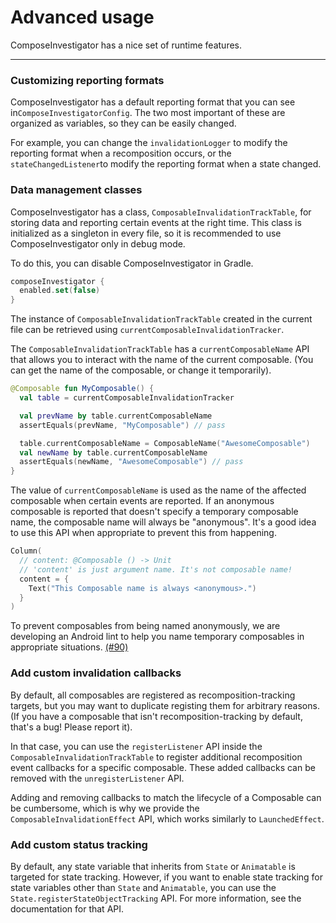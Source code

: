 # Advanced usage

ComposeInvestigator has a nice set of runtime features.

---

### Customizing reporting formats

ComposeInvestigator has a default reporting format that you can see in`ComposeInvestigatorConfig`.
The two most important of these are organized as variables, so they can be easily changed.

For example, you can change the `invalidationLogger` to modify the reporting format when a
recomposition occurs, or the `stateChangedListener`to modify the reporting format when a state
changed.

### Data management classes

ComposeInvestigator has a class, `ComposableInvalidationTrackTable`, for storing data and reporting
certain events at the right time. This class is initialized as a singleton in every file, so it is
recommended to use ComposeInvestigator only in debug mode.

To do this, you can disable ComposeInvestigator in Gradle.

``` kotlin
composeInvestigator {
  enabled.set(false)
}
```

The instance of `ComposableInvalidationTrackTable` created in the current file can be retrieved
using `currentComposableInvalidationTracker`.

The `ComposableInvalidationTrackTable` has a `currentComposableName` API that allows you to interact
with the name of the current composable. (You can get the name of the composable, or change it
temporarily).

``` kotlin
@Composable fun MyComposable() {
  val table = currentComposableInvalidationTracker

  val prevName by table.currentComposableName
  assertEquals(prevName, "MyComposable") // pass

  table.currentComposableName = ComposableName("AwesomeComposable")
  val newName by table.currentComposableName
  assertEquals(newName, "AwesomeComposable") // pass
}
```

The value of `currentComposableName` is used as the name of the affected composable when certain
events are reported. If an anonymous composable is reported that doesn't specify a temporary
composable name, the composable name will always be "anonymous". It's a good idea to use this API
when appropriate to prevent this from happening.

``` kotlin
Column(
  // content: @Composable () -> Unit
  // 'content' is just argument name. It's not composable name!
  content = {
    Text("This Composable name is always <anonymous>.")
  }
)
```  

To prevent composables from being named anonymously, we are developing an Android lint to help you
name temporary composables in appropriate situations.
[(#90)](https://github.com/jisungbin/ComposeInvestigator/issues/90)

### Add custom invalidation callbacks

By default, all composables are registered as recomposition-tracking targets, but you may want to
duplicate registing them for arbitrary reasons. (If you have a composable that isn't
recomposition-tracking by default, that's a bug! Please report it).

In that case, you can use the `registerListener` API inside the `ComposableInvalidationTrackTable`
to register additional recomposition event callbacks for a specific composable. These added
callbacks can be removed with the `unregisterListener` API.

Adding and removing callbacks to match the lifecycle of a Composable can be cumbersome, which is why
we provide the `ComposableInvalidationEffect` API, which works similarly to `LaunchedEffect`.

### Add custom status tracking

By default, any state variable that inherits from `State` or `Animatable` is targeted for state
tracking. However, if you want to enable state tracking for state variables other than `State` and
`Animatable`, you can use the `State.registerStateObjectTracking` API. For more information, see the
documentation for that API.
